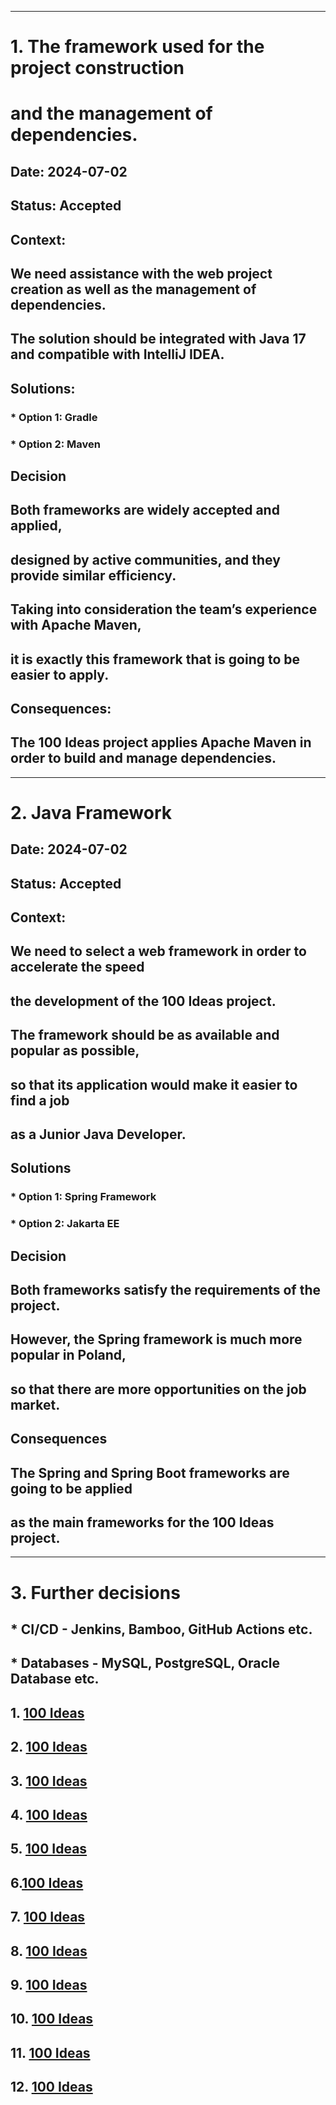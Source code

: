 ***

# **1. The framework used for the project construction**
# **and the management of dependencies.**


## **Date:** 2024-07-02

## **Status:** Accepted

## **Context:**
## We need assistance with the web project creation as well as the management of dependencies.
## The solution should be integrated with Java 17 and compatible with IntelliJ IDEA.

## **Solutions:**
### * Option 1: Gradle
### * Option 2: Maven

## **Decision**
## Both frameworks are widely accepted and applied,
## designed by active communities, and they provide similar efficiency.
## Taking into consideration the team’s experience with Apache Maven,
## it is exactly this framework that is going to be easier to apply.

## **Consequences:**
## The 100 Ideas project applies Apache Maven in order to build and manage dependencies.


***

# **2. Java Framework**


## **Date:** 2024-07-02

## **Status:** Accepted

## **Context:**
## We need to select a web framework in order to accelerate the speed
## the development of the 100 Ideas project.
## The framework should be as available and popular as possible,
## so that its application would make it easier to find a job 
## as a Junior Java Developer.

## **Solutions**
### * Option 1: Spring Framework
### * Option 2: Jakarta EE

## **Decision**
## Both frameworks satisfy the requirements of the project.
## However, the Spring framework is much more popular in Poland,
## so that there are more opportunities on the job market. 

## **Consequences**
## The Spring and Spring Boot frameworks are going to be applied
## as the main frameworks for the 100 Ideas project.


***

# **3. Further decisions**


## * CI/CD - Jenkins, Bamboo, GitHub Actions etc.
## * Databases - MySQL, PostgreSQL, Oracle Database etc.


## 1. [100 Ideas](https://www.flickr.com/photos/144424911@N02/53824337960/in/album-72177720318347751/)
## 2. [100 Ideas](https://www.flickr.com/photos/144424911@N02/53824138368/in/album-72177720318347751/)
## 3. [100 Ideas](https://www.flickr.com/photos/144424911@N02/53824230734/in/album-72177720318347751/)
## 4. [100 Ideas](https://www.flickr.com/photos/144424911@N02/53823899701/in/album-72177720318347751/)
## 5. [100 Ideas](https://www.flickr.com/photos/144424911@N02/53824230729/in/album-72177720318347751/)
## 6.[100 Ideas](https://www.flickr.com/photos/144424911@N02/53822981517/in/album-72177720318347751/)
## 7. [100 Ideas](https://www.flickr.com/photos/144424911@N02/53824230694/in/album-72177720318347751/)
## 8. [100 Ideas](https://www.flickr.com/photos/144424911@N02/53823899651/in/album-72177720318347751/)
## 9. [100 Ideas](https://www.flickr.com/photos/144424911@N02/53824138288/in/album-72177720318347751/)
## 10. [100 Ideas](https://www.flickr.com/photos/144424911@N02/53824230664/in/album-72177720318347751/)
## 11. [100 Ideas](https://www.flickr.com/photos/144424911@N02/53824138293/in/album-72177720318347751/)
## 12. [100 Ideas](https://www.flickr.com/photos/144424911@N02/53824230659/in/album-72177720318347751/)

